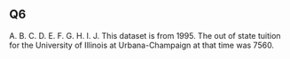 ## Q6

A. 
B. 
C. 
D. 
E. 
F. 
G. 
H. 
I. 
J. This dataset is from 1995. The out of state tuition for the University of Illinois at Urbana-Champaign at that time was 7560.
